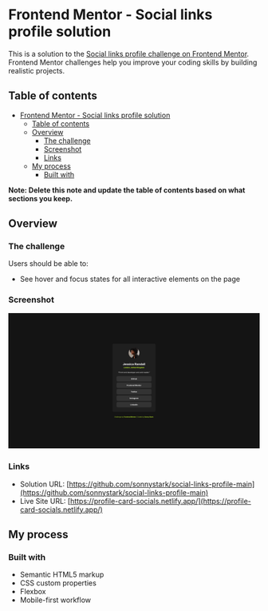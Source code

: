 # Frontend Mentor - Social links profile solution

This is a solution to the [Social links profile challenge on Frontend Mentor](https://www.frontendmentor.io/challenges/social-links-profile-UG32l9m6dQ). Frontend Mentor challenges help you improve your coding skills by building realistic projects.

## Table of contents

- [Frontend Mentor - Social links profile solution](#frontend-mentor---social-links-profile-solution)
  - [Table of contents](#table-of-contents)
  - [Overview](#overview)
    - [The challenge](#the-challenge)
    - [Screenshot](#screenshot)
    - [Links](#links)
  - [My process](#my-process)
    - [Built with](#built-with)

**Note: Delete this note and update the table of contents based on what sections you keep.**

## Overview

### The challenge

Users should be able to:

- See hover and focus states for all interactive elements on the page

### Screenshot

![Screenshot of the social links profile card](./assets/images/Screenshot%202025-05-10%20at%2015-10-27%20Social%20links%20profile.png)

### Links

- Solution URL: [https://github.com/sonnystark/social-links-profile-main](https://github.com/sonnystark/social-links-profile-main)
- Live Site URL: [https://profile-card-socials.netlify.app/](https://profile-card-socials.netlify.app/)

## My process

### Built with

- Semantic HTML5 markup
- CSS custom properties
- Flexbox
- Mobile-first workflow
